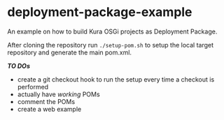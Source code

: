 # deployment-package-example
An example on how to build Kura OSGi projects as Deployment Package.  

After cloning the repository run `./setup-pom.sh` to setup the local target repository and generate the main pom.xml.

***TO DOs***
* create a git checkout hook to run the setup every time a checkout is performed
* actually have _working_ POMs
* comment the POMs
* create a web example

